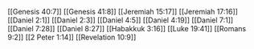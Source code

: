 [[Genesis 40:7]]
[[Genesis 41:8]]
[[Jeremiah 15:17]]
[[Jeremiah 17:16]]
[[Daniel 2:1]]
[[Daniel 2:3]]
[[Daniel 4:5]]
[[Daniel 4:19]]
[[Daniel 7:1]]
[[Daniel 7:28]]
[[Daniel 8:27]]
[[Habakkuk 3:16]]
[[Luke 19:41]]
[[Romans 9:2]]
[[2 Peter 1:14]]
[[Revelation 10:9]]
